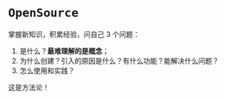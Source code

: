 # `OpenSource`
掌握新知识，积累经验，问自己 3 个问题：

1. 是什么？**最难理解的是概念**；
2. 为什么创建？引入的原因是什么？有什么功能？能解决什么问题？
3. 怎么使用和实践？

这是方法论！